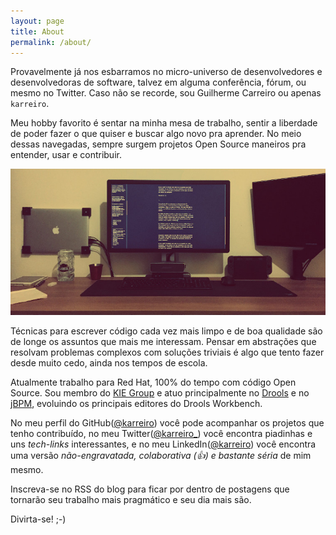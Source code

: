 ```yaml
---
layout: page
title: About
permalink: /about/
---
```


Provavelmente já nos esbarramos no micro-universo de desenvolvedores e desenvolvedoras de software, talvez em alguma conferência, fórum, ou mesmo no Twitter. Caso não se recorde, sou Guilherme Carreiro ou apenas `karreiro`.

Meu hobby favorito é sentar na minha mesa de trabalho, sentir a liberdade de poder fazer o que quiser e buscar algo novo pra aprender. No meio dessas navegadas, sempre surgem projetos Open Source maneiros pra entender, usar e contribuir.

![alt text](/assets/about.jpg "Mesa de trabalho :-)")

Técnicas para escrever código cada vez mais limpo e de boa qualidade são de longe os assuntos que mais me interessam. Pensar em abstrações que resolvam problemas complexos com soluções triviais é algo que tento fazer desde muito cedo, ainda nos tempos de escola.

Atualmente trabalho para Red Hat, 100% do tempo com código Open Source. Sou membro do [KIE Group](http://www.kiegroup.org/) e atuo principalmente no [Drools](https://www.drools.org/) e no [jBPM](https://www.jbpm.org/), evoluindo os principais editores do Drools Workbench.

No meu perfil do GitHub([@karreiro](https://github.com/karreiro)) você pode acompanhar os projetos que tenho contribuído, no meu Twitter([@karreiro_](https://twitter.com/karreiro_)) você encontra piadinhas e uns _tech-links_ interessantes, e no meu LinkedIn([@karreiro](https://www.linkedin.com/in/karreiro)) você encontra uma versão _não-engravatada, colaborativa (👍) e bastante séria_ de mim mesmo.

Inscreva-se no RSS do blog para ficar por dentro de postagens que tornarão seu trabalho mais pragmático e seu dia mais são.

Divirta-se! ;-)
